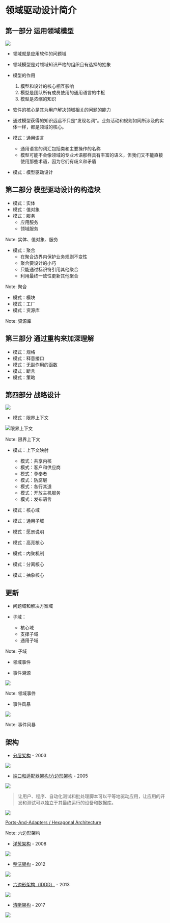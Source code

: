# 领域驱动设计简介



## 第一部分 运用领域模型

![](ddd-at-a-glance/ddd-diagram-1.png)


- 领域就是应用软件的问题域
- 领域模型是对领域知识严格的组织且有选择的抽象


- 模型的作用

  1. 模型和设计的核心相互影响
  2. 模型是团队所有成员使用的通用语言的中枢
  3. 模型是浓缩的知识


- 软件的核心是其为用户解决领域相关的问题的能力
- 通过模型获得的知识远远不只是“发现名词”。业务活动和规则如同所涉及的实体一样，都是领域的核心。


- 模式：通用语言
  - 通用语言的词汇包括类和主要操作的名称
  - 模型可能不会像领域的专业术语那样具有丰富的语义，但我们又不能直接使用那些术语，因为它们有歧义和矛盾


- 模式：模型驱动设计



## 第二部分 模型驱动设计的构造块


- 模式：实体
- 模式：值对象
- 模式：服务
  - 应用服务
  - 领域服务

Note: 实体、值对象、服务


- 模式：聚合
  - 在聚合边界内保护业务规则不变性
  - 聚合要设计的小巧
  - 只能通过标识符引用其他聚合
  - 利用最终一致性更新其他聚合

Note: 聚合


- 模式：模块
- 模式：工厂
- 模式：资源库

Note: 资源库



## 第三部分 通过重构来加深理解


- 模式：规格
- 模式：释意接口
- 模式：无副作用的函数
- 模式：断言
- 模式：策略



## 第四部分 战略设计

![](ddd-at-a-glance/ddd-diagram-2.png)


- 模式：限界上下文

![限界上下文](ddd-at-a-glance/bounded-context.png)

Note: 限界上下文


- 模式：上下文映射
  - 模式：共享内核
  - 模式：客户和供应商
  - 模式：尊奉者
  - 模式：防腐层
  - 模式：各行其道
  - 模式：开放主机服务
  - 模式：发布语言


- 模式：核心域
- 模式：通用子域
- 模式：愿景说明
- 模式：高亮核心
- 模式：内聚机制
- 模式：分离核心
- 模式：抽象核心



## 更新


- 问题域和解决方案域


- 子域：
  - 核心域
  - 支撑子域
  - 通用子域

Note: 子域


- 领域事件


- 事件溯源

![](ddd-at-a-glance/event-sourcing.png)

Note: 领域事件


- 事件风暴

![](ddd-at-a-glance/event-storming.jpg)

Note: 事件风暴



## 架构


- [分层架构](https://book.douban.com/subject/26819666/) - 2003

![](ddd-at-a-glance/ddd_layers.png)


- [端口和适配器架构/六边形架构](https://web.archive.org/web/20180822100852/http://alistair.cockburn.us/Hexagonal+architecture) - 2005

![](ddd-at-a-glance/hexagonal.gif)

>  让用户、程序、自动化测试和批处理脚本可以平等地驱动应用，让应用的开发和测试可以独立于其最终运行的设备和数据库。


![](ddd-at-a-glance/ports-and-adapters.png)

[Ports-And-Adapters / Hexagonal Architecture](http://www.dossier-andreas.net/software_architecture/ports_and_adapters.html)

Note: 六边形架构


- [洋葱架构](https://jeffreypalermo.com/2008/07/the-onion-architecture-part-1/) - 2008

![](ddd-at-a-glance/onion.webp)


- [整洁架构](https://blog.cleancoder.com/uncle-bob/2012/08/13/the-clean-architecture.html) - 2012

![](ddd-at-a-glance/CleanArchitecture.jpg)


- [六边形架构（IDDD）](https://book.douban.com/subject/25844633/) - 2013

![](ddd-at-a-glance/hexagonal-iddd.png)


- [清晰架构](https://www.jianshu.com/p/d3e8b9ac097b) - 2017

![](ddd-at-a-glance/explicit-architechture.png)
